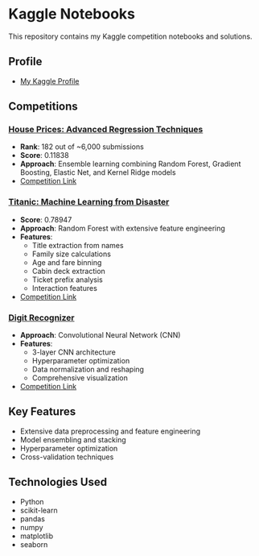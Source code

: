 # Kaggle Notebooks

This repository contains my Kaggle competition notebooks and solutions.

## Profile

- [My Kaggle Profile](https://www.kaggle.com/marawanemara)

## Competitions

### [House Prices: Advanced Regression Techniques](house%20prices%20-%20advanced%20regression%20techniques/)

- **Rank**: 182 out of ~6,000 submissions
- **Score**: 0.11838
- **Approach**: Ensemble learning combining Random Forest, Gradient Boosting, Elastic Net, and Kernel Ridge models
- [Competition Link](https://www.kaggle.com/competitions/house-prices-advanced-regression-techniques)

### [Titanic: Machine Learning from Disaster](titanic/)

- **Score**: 0.78947
- **Approach**: Random Forest with extensive feature engineering
- **Features**:
  - Title extraction from names
  - Family size calculations
  - Age and fare binning
  - Cabin deck extraction
  - Ticket prefix analysis
  - Interaction features
- [Competition Link](https://www.kaggle.com/competitions/titanic)

### [Digit Recognizer](digit%20recognizer/)
- **Approach**: Convolutional Neural Network (CNN)
- **Features**:
  - 3-layer CNN architecture
  - Hyperparameter optimization
  - Data normalization and reshaping
  - Comprehensive visualization
- [Competition Link](https://www.kaggle.com/competitions/digit-recognizer)

## Key Features

- Extensive data preprocessing and feature engineering
- Model ensembling and stacking
- Hyperparameter optimization
- Cross-validation techniques

## Technologies Used

- Python
- scikit-learn
- pandas
- numpy
- matplotlib
- seaborn
